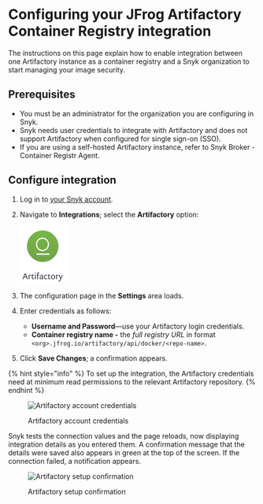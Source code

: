 # Configuring your JFrog Artifactory Container Registry integration

The instructions on this page explain how to enable integration between one Artifactory instance as a container registry and a Snyk organization to start managing your image security.

## Prerequisites

* You must be an administrator for the organization you are configuring in Snyk.
* Snyk needs user credentials to integrate with Artifactory and does not support Artifactory when configured for single sign-on (SSO).
* If you are using a self-hosted Artifactory instance, refer to Snyk Broker - Container Registr Agent.

## Configure integration

1. Log in to [your Snyk account](https://app.snyk.io).
2.  Navigate to **Integrations**; select the **Artifactory** option:

    <img src="../../../.gitbook/assets/image (57) (1).png" alt="Artifactory integration" data-size="original">
3. The configuration page in the **Settings** area loads.
4. Enter credentials as follows:
   * **Username and Password**—use your Artifactory login credentials.
   * **Container registry name -** the _full registry URL_ in format `<org>.jfrog.io/artifactory/api/docker/<repo-name>`.
5. Click **Save Changes**; a confirmation appears.

{% hint style="info" %}
To set up the integration, the Artifactory credentials need at minimum read permissions to the relevant Artifactory repository.
{% endhint %}

<figure><img src="https://user-images.githubusercontent.com/112600/144875482-078b715e-2834-469b-9983-7e88a65f175e.png" alt="Artifactory account credentials"><figcaption><p>Artifactory account credentials</p></figcaption></figure>

Snyk tests the connection values and the page reloads, now displaying integration details as you entered them. A confirmation message that the details were saved also appears in green at the top of the screen. If the connection failed, a notification appears.

<figure><img src="../../../.gitbook/assets/uuid-3b329a90-394f-5ab3-af84-658b41a1edc0-en.png" alt="Artifactory setup confirmation"><figcaption><p>Artifactory setup confirmation</p></figcaption></figure>
